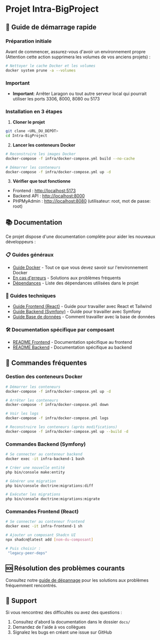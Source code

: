# Projet Intra-BigProject

## 🚀 Guide de démarrage rapide

### Préparation initiale

Avant de commencer, assurez-vous d'avoir un environnement propre (Attention cette action supprimera les volumes de vos anciens projets) :

```bash
# Nettoyer le cache Docker et les volumes
docker system prune -a --volumes

```

### Important

- **Important**: Arrêter Laragon ou tout autre serveur local qui pourrait utiliser les ports 3306, 8000, 8080 ou 5173

### Installation en 3 étapes

1. **Cloner le projet**

```bash
git clone <URL_DU_DÉPÔT>
cd Intra-BigProject
```

2. **Lancer les conteneurs Docker**

```bash
# Reconstruire les images Docker
docker-compose -f infra/docker-compose.yml build --no-cache

# Démarrer les conteneurs
docker-compose -f infra/docker-compose.yml up -d
```

3. **Vérifier que tout fonctionne**

- Frontend : [http://localhost:5173](http://localhost:5173)
- Backend API : [http://localhost:8000](http://localhost:8000)
- PHPMyAdmin : [http://localhost:8080](http://localhost:8080) (utilisateur: root, mot de passe: root)

## 📚 Documentation

Ce projet dispose d'une documentation complète pour aider les nouveaux développeurs :

### 📋 Guides généraux

- [Guide Docker](docs/docker-guide.md) - Tout ce que vous devez savoir sur l'environnement Docker
- [En cas d'erreurs](docs/en-cas-d'erreurs.md) - Solutions aux problèmes fréquents
- [Dépendances](docs/dépendances.md) - Liste des dépendances utilisées dans le projet

### 🔧 Guides techniques

- [Guide Frontend (React)](docs/frontend-guide.md) - Guide pour travailler avec React et Tailwind
- [Guide Backend (Symfony)](docs/backend-guide.md) - Guide pour travailler avec Symfony
- [Guide Base de données](docs/database-guide.md) - Comment travailler avec la base de données

### 🛠️ Documentation spécifique par composant

- [README Frontend](frontend/README.md) - Documentation spécifique au frontend
- [README Backend](backend/README.md) - Documentation spécifique au backend

## 📝 Commandes fréquentes

### Gestion des conteneurs Docker

```bash
# Démarrer les conteneurs
docker-compose -f infra/docker-compose.yml up -d

# Arrêter les conteneurs
docker-compose -f infra/docker-compose.yml down

# Voir les logs
docker-compose -f infra/docker-compose.yml logs

# Reconstruire les conteneurs (après modifications)
docker-compose -f infra/docker-compose.yml up --build -d
```

### Commandes Backend (Symfony)

```bash
# Se connecter au conteneur backend
docker exec -it infra-backend-1 bash

# Créer une nouvelle entité
php bin/console make:entity

# Générer une migration
php bin/console doctrine:migrations:diff

# Exécuter les migrations
php bin/console doctrine:migrations:migrate
```

### Commandes Frontend (React)

```bash
# Se connecter au conteneur frontend
docker exec -it infra-frontend-1 sh

# Ajouter un composant Shadcn UI
npx shadcn@latest add [nom-du-composant] 

# Puis choisir :
 "legacy-peer-deps"
```

## 🆘 Résolution des problèmes courants

Consultez notre [guide de dépannage](docs/en-cas-d'erreurs.md) pour les solutions aux problèmes fréquemment rencontrés.

## 👥 Support

Si vous rencontrez des difficultés ou avez des questions :

1. Consultez d'abord la documentation dans le dossier `docs/`
2. Demandez de l'aide à vos collègues
3. Signalez les bugs en créant une issue sur GitHub

